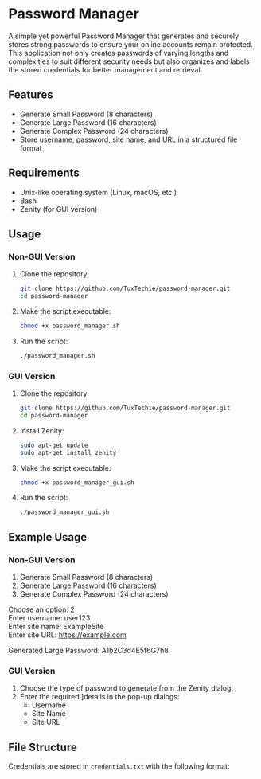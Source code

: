# Password Manager

A simple yet powerful Password Manager that generates and securely stores strong passwords to ensure your online accounts remain protected. This application not only creates passwords of varying lengths and complexities to suit different security needs but also organizes and labels the stored credentials for better management and retrieval.

## Features
- Generate Small Password (8 characters)
- Generate Large Password (16 characters)
- Generate Complex Password (24 characters)
- Store username, password, site name, and URL in a structured file format

## Requirements
- Unix-like operating system (Linux, macOS, etc.)
- Bash
- Zenity (for GUI version)

## Usage

### Non-GUI Version

1. Clone the repository:
    ```sh
    git clone https://github.com/TuxTechie/password-manager.git
    cd password-manager
    ```
2. Make the script executable:
    ```sh
    chmod +x password_manager.sh
    ```
3. Run the script:
    ```sh
    ./password_manager.sh
    ```

### GUI Version

1. Clone the repository:
    ```sh
    git clone https://github.com/TuxTechie/password-manager.git
    cd password-manager
    ```
2. Install Zenity:
    ```sh
    sudo apt-get update
    sudo apt-get install zenity
    ```
3. Make the script executable:
    ```sh
    chmod +x password_manager_gui.sh
    ```
4. Run the script:
    ```sh
    ./password_manager_gui.sh
    ```

## Example Usage

### Non-GUI Version

1. Generate Small Password (8 characters)  
2. Generate Large Password (16 characters)  
3. Generate Complex Password (24 characters)  

Choose an option: 2  
Enter username: user123  
Enter site name: ExampleSite  
Enter site URL: https://example.com  

Generated Large Password: A1b2C3d4E5f6G7h8

### GUI Version

1. Choose the type of password to generate from the Zenity dialog.
2. Enter the required ]details in the pop-up dialogs:
   - Username
   - Site Name
   - Site URL

## File Structure

Credentials are stored in `credentials.txt` with the following format:

